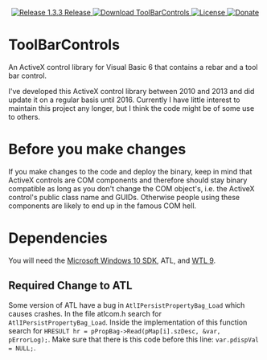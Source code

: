 <p align=center>
  <a href="https://github.com/TimoKunze/ToolBarControls/releases/tag/1.3.3">
    <img alt="Release 1.3.3 Release" src="https://img.shields.io/badge/release-1.3.3-0688CB.svg">
  </a>
  <a href="https://github.com/TimoKunze/ToolBarControls/releases">
    <img alt="Download ToolBarControls" src="https://img.shields.io/badge/download-latest-0688CB.svg">
  </a>
  <a href="https://github.com/TimoKunze/ToolBarControls/blob/master/LICENSE">
    <img alt="License" src="https://img.shields.io/badge/license-MIT-0688CB.svg">
  </a>
  <a href="https://www.paypal.com/xclick/business=TKunze71216%40gmx.de&item_name=ToolBarControls&no_shipping=1&tax=0&currency_code=EUR">
    <img alt="Donate" src="https://img.shields.io/badge/%24-donate-E44E4A.svg">
  </a>
</p>

# ToolBarControls
An ActiveX control library for Visual Basic 6 that contains a rebar and a tool bar control.

I've developed this ActiveX control library between 2010 and 2013 and did update it on a regular basis until 2016. Currently I have little interest to maintain this project any longer, but I think the code might be of some use to others.

# Before you make changes
If you make changes to the code and deploy the binary, keep in mind that ActiveX controls are COM components and therefore should stay binary compatible as long as you don't change the COM object's, i.e. the ActiveX control's public class name and GUIDs. Otherwise people using these components are likely to end up in the famous COM hell.

# Dependencies
You will need the [Microsoft Windows 10 SDK](https://developer.microsoft.com/en-us/windows/downloads/windows-10-sdk), ATL, and [WTL 9](https://sourceforge.net/projects/wtl/).

## Required Change to ATL
Some version of ATL have a bug in ```AtlIPersistPropertyBag_Load``` which causes crashes. In the file atlcom.h search for ```AtlIPersistPropertyBag_Load```. Inside the implementation of this function search for ```HRESULT hr = pPropBag->Read(pMap[i].szDesc, &var, pErrorLog);```. Make sure that there is this code before this line: ```var.pdispVal = NULL;```.
